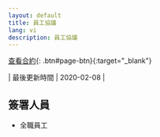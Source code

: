 ```yaml
---
layout: default
title: 員工協議
lang: vi
description: 員工協議
---
```




[查看合約](){: .btn#page-btn}{:target="_blank"}

| 最後更新時間 | 2020-02-08 |

## 簽署人員

* 全職員工